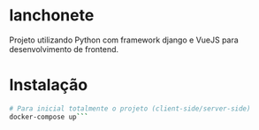# lanchonete

Projeto utilizando Python com framework django e VueJS para desenvolvimento de frontend.

# Instalação

``` bash
# Para inicial totalmente o projeto (client-side/server-side)
docker-compose up```
